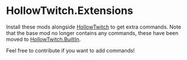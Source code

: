 # HollowTwitch.Extensions

Install these mods alongside [HollowTwitch](https://github.com/Ruttie2006/HKTwitch) to get extra commands.
Note that the base mod no longer contains any commands, these have been moved to [HollowTwitch.BuiltIn](https://github.com/Ruttie2006/HollowTwitch.Extensions/tree/master/HollowTwitch.BuiltIn).

Feel free to contribute if you want to add commands!